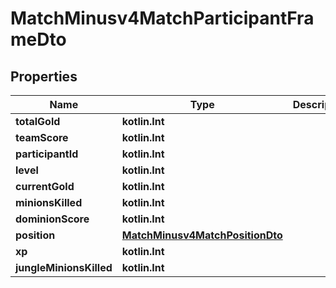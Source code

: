 
# MatchMinusv4MatchParticipantFrameDto

## Properties
Name | Type | Description | Notes
------------ | ------------- | ------------- | -------------
**totalGold** | **kotlin.Int** |  |  [optional]
**teamScore** | **kotlin.Int** |  |  [optional]
**participantId** | **kotlin.Int** |  |  [optional]
**level** | **kotlin.Int** |  |  [optional]
**currentGold** | **kotlin.Int** |  |  [optional]
**minionsKilled** | **kotlin.Int** |  |  [optional]
**dominionScore** | **kotlin.Int** |  |  [optional]
**position** | [**MatchMinusv4MatchPositionDto**](MatchMinusv4MatchPositionDto.md) |  |  [optional]
**xp** | **kotlin.Int** |  |  [optional]
**jungleMinionsKilled** | **kotlin.Int** |  |  [optional]



